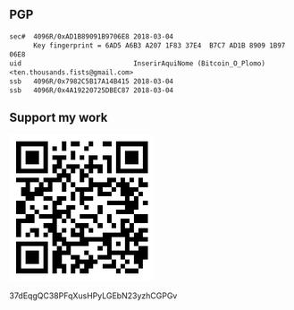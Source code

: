 ## PGP

```
sec#  4096R/0xAD1B89091B9706E8 2018-03-04
      Key fingerprint = 6AD5 A6B3 A207 1F83 37E4  B7C7 AD1B 8909 1B97 06E8
uid                            InserirAquiNome (Bitcoin_O_Plomo) <ten.thousands.fists@gmail.com>
ssb   4096R/0x7982C5B17A14B415 2018-03-04
ssb   4096R/0x4A19220725DBEC87 2018-03-04
```

## Support my work

![alt text](https://github.com/InserirAquiNome/crypto/blob/master/static/image/donate1.png "Logo Title Text 1")

37dEqgQC38PFqXusHPyLGEbN23yzhCGPGv
